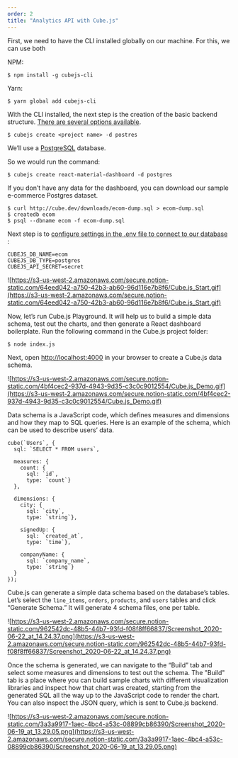 ```yaml
---
order: 2
title: "Analytics API with Cube.js"
---
```


First, we need to have the CLI installed globally on our machine. For this, we can use both 

NPM:

`$ npm install -g cubejs-cli`

Yarn:

`$ yarn global add cubejs-cli`

With the CLI installed, the next step is the creation of the basic backend structure. [There are several options available](https://cube.dev/docs/getting-started#2-connect-to-your-database).

`$ cubejs create <project name> -d postres`

We’ll use a [PostgreSQL](https://www.postgresql.org/) database. 

So we would run the command:

`$ cubejs create react-material-dashboard -d postgres`

If you don’t have any data for the dashboard, you can download our sample e-commerce Postgres dataset.

```
$ curl http://cube.dev/downloads/ecom-dump.sql > ecom-dump.sql
$ createdb ecom
$ psql --dbname ecom -f ecom-dump.sql
```

Next step is to [configure settings in the .env file to connect to our database](https://cube.dev/docs/connecting-to-the-database#configuring-connection-for-cube-js-cli-created-apps) :

```
CUBEJS_DB_NAME=ecom
CUBEJS_DB_TYPE=postgres
CUBEJS_API_SECRET=secret
```

![https://s3-us-west-2.amazonaws.com/secure.notion-static.com/64eed042-a750-42b3-ab60-96d116e7b8f6/Cube.js_Start.gif](https://s3-us-west-2.amazonaws.com/secure.notion-static.com/64eed042-a750-42b3-ab60-96d116e7b8f6/Cube.js_Start.gif)

Now, let’s run Cube.js Playground. It will help us to build a simple data schema, test out the charts, and then generate a React dashboard boilerplate. Run the following command in the Cube.js project folder:

`$ node index.js`

Next, open [http://localhost:4000](http://localhost:4000/) in your browser to create a Cube.js data schema.

![https://s3-us-west-2.amazonaws.com/secure.notion-static.com/4bf4cec2-937d-4943-9d35-c3c0c9012554/Cube.js_Demo.gif](https://s3-us-west-2.amazonaws.com/secure.notion-static.com/4bf4cec2-937d-4943-9d35-c3c0c9012554/Cube.js_Demo.gif)

Data schema is a JavaScript code, which defines measures and dimensions and how they map to SQL queries. Here is an example of the schema, which can be used to describe users’ data.

```
cube(`Users`, {
  sql: `SELECT * FROM users`,

  measures: {
    count: {
      sql: `id`,
      type: `count`}
  },

  dimensions: {
    city: {
      sql: `city`,
      type: `string`},

    signedUp: {
      sql: `created_at`,
      type: `time`},

    companyName: {
      sql: `company_name`,
      type: `string`}
  }
});
```

Cube.js can generate a simple data schema based on the database’s tables. Let’s select the `line_items`, `orders`, `products`, and `users` tables and click “Generate Schema.” It will generate 4 schema files, one per table.

![https://s3-us-west-2.amazonaws.com/secure.notion-static.com/962542dc-48b5-44b7-93fd-f08f8ff66837/Screenshot_2020-06-22_at_14.24.37.png](https://s3-us-west-2.amazonaws.com/secure.notion-static.com/962542dc-48b5-44b7-93fd-f08f8ff66837/Screenshot_2020-06-22_at_14.24.37.png)

Once the schema is generated, we can navigate to the “Build” tab and select some measures and dimensions to test out the schema. The "Build" tab is a place where you can build sample charts with different visualization libraries and inspect how that chart was created, starting from the generated SQL all the way up to the JavaScript code to render the chart. You can also inspect the JSON query, which is sent to Cube.js backend.

![https://s3-us-west-2.amazonaws.com/secure.notion-static.com/3a3a9917-1aec-4bc4-a53c-08899cb86390/Screenshot_2020-06-19_at_13.29.05.png](https://s3-us-west-2.amazonaws.com/secure.notion-static.com/3a3a9917-1aec-4bc4-a53c-08899cb86390/Screenshot_2020-06-19_at_13.29.05.png)
